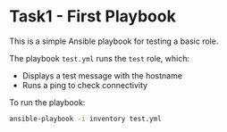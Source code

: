 # Task1 - First Playbook

This is a simple Ansible playbook for testing a basic role.

The playbook `test.yml` runs the `test` role, which:

- Displays a test message with the hostname
- Runs a ping to check connectivity

To run the playbook:

```bash
ansible-playbook -i inventory test.yml
